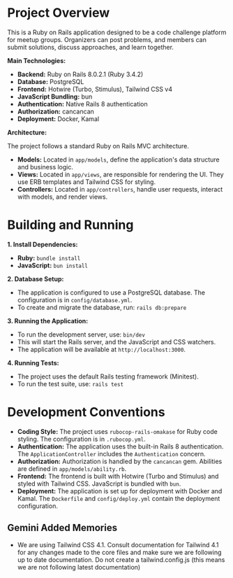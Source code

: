 # Project Overview

This is a Ruby on Rails application designed to be a code challenge platform for meetup groups. Organizers can post
problems, and members can submit solutions, discuss approaches, and learn together.

**Main Technologies:**

* **Backend:** Ruby on Rails 8.0.2.1 (Ruby 3.4.2)
* **Database:** PostgreSQL
* **Frontend:** Hotwire (Turbo, Stimulus), Tailwind CSS v4
* **JavaScript Bundling:** bun
* **Authentication:** Native Rails 8 authentication
* **Authorization:** cancancan
* **Deployment:** Docker, Kamal

**Architecture:**

The project follows a standard Ruby on Rails MVC architecture.

* **Models:** Located in `app/models`, define the application's data structure and business logic.
* **Views:** Located in `app/views`, are responsible for rendering the UI. They use ERB templates and Tailwind CSS for
  styling.
* **Controllers:** Located in `app/controllers`, handle user requests, interact with models, and render views.

# Building and Running

**1. Install Dependencies:**

* **Ruby:** `bundle install`
* **JavaScript:** `bun install`

**2. Database Setup:**

* The application is configured to use a PostgreSQL database. The configuration is in `config/database.yml`.
* To create and migrate the database, run: `rails db:prepare`

**3. Running the Application:**

* To run the development server, use: `bin/dev`
* This will start the Rails server, and the JavaScript and CSS watchers.
* The application will be available at `http://localhost:3000`.

**4. Running Tests:**

* The project uses the default Rails testing framework (Minitest).
* To run the test suite, use: `rails test`

# Development Conventions

* **Coding Style:** The project uses `rubocop-rails-omakase` for Ruby code styling. The configuration is in
  `.rubocop.yml`.
* **Authentication:** The application uses the built-in Rails 8 authentication. The `ApplicationController` includes the
  `Authentication` concern.
* **Authorization:** Authorization is handled by the `cancancan` gem. Abilities are defined in `app/models/ability.rb`.
* **Frontend:** The frontend is built with Hotwire (Turbo and Stimulus) and styled with Tailwind CSS. JavaScript is
  bundled with `bun`.
* **Deployment:** The application is set up for deployment with Docker and Kamal. The `Dockerfile` and
  `config/deploy.yml` contain the deployment configuration.

## Gemini Added Memories

- We are using Tailwind CSS 4.1. Consult documentation for Tailwind 4.1 for any changes made to the core files and make
  sure we are following up to date documentation. Do not create a tailwind.config.js (this means we are not following
  latest documentation)